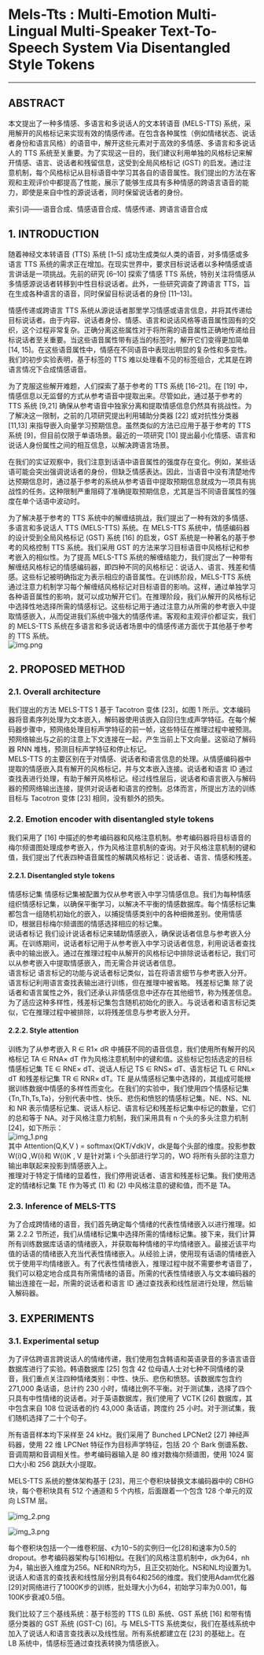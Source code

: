 # Mels-Tts : Multi-Emotion Multi-Lingual Multi-Speaker Text-To-Speech System Via Disentangled Style Tokens
___
## ABSTRACT
本文提出了一种多情感、多语言和多说话人的文本转语音 (MELS-TTS) 系统，采用解开的风格标记来实现有效的情感传递。在包含各种属性（例如情绪状态、说话者身份和语言风格）的语音中，解开这些元素对于高效的多情感、多语言和多说话人的 TTS 系统至关重要。为了实现这一目的，我们建议利用单独的风格标记来解开情感、语言、说话者和残留信息，这受到全局风格标记 (GST) 的启发。通过注意机制，每个风格标记从目标语音中学习其各自的语音属性。我们提出的方法在客观和主观评价中都提高了性能，展示了能够生成具有多种情感的跨语言语音的能力，即使是来自中性的源说话者，同时保留说话者的身份。  

索引词——语音合成、情感语音合成、情感传递、跨语言语音合成
##  1. INTRODUCTION
随着神经文本转语音 (TTS) 系统 [1–5] 成功生成类似人类的语音，对多情感或多语言 TTS 系统的需求正在增加。在现实世界中，要求目标说话者以多种情感或语言讲话是一项挑战。先前的研究 [6–10] 探索了情感 TTS 系统，特别关注将情感从多情感源说话者转移到中性目标说话者。此外，一些研究调查了跨语言 TTS，旨在生成各种语言的语音，同时保留目标说话者的身份 [11–13]。  

情感传递或跨语言 TTS 系统从源说话者那里学习情感或语言信息，并将其传递给目标说话者。由于内容、说话者身份、情感、语言和说话风格等语音属性固有的交织，这个过程非常复杂。正确分离这些属性对于将所需的语音属性正确地传递给目标说话者至关重要。当这些语音属性带有适当的标签时，解开它们变得更加简单 [14, 15]。在这些语音属性中，情感在不同语音中表现出明显的复杂性和多变性。我们的初步实验表明，基于标签的 TTS 难以处理看不见的标签组合，尤其是在跨语言情况下合成情感语音。  

为了克服这些解开难题，人们探索了基于参考的 TTS 系统 [16–21]。在 [19] 中，情感信息以无监督的方式从参考语音中提取出来。尽管如此，通过基于参考的 TTS 系统 [9,21] 确保从参考语音中独家分离和提取情感信息仍然具有挑战性。为了解决这一限制，之前的几项研究提出利用辅助分类器 [22] 或对抗性分类器 [11,13] 来指导嵌入向量学习预期信息。虽然类似的方法已应用于基于参考的 TTS 系统 [9]，但目前仅限于单语场景。最近的一项研究 [10] 提出最小化情感、语言和说话人身份属性之间的相互信息，以解决跨语言场景。  

在我们的实证观察中，我们注意到话语中语音属性的强度存在变化。例如，某些话语可能会突出强调说话者的身份，但缺乏情感表达。因此，当语音中没有清楚地传达预期信息时，通过基于参考的系统从参考语音中提取预期信息就成为一项具有挑战性的任务。这种限制严重阻碍了准确提取预期信息，尤其是当不同语音属性的强度在单个话语中波动时。  

为了解决基于参考的 TTS 系统中的解缠结挑战，我们提出了一种有效的多情感、多语言和多说话人 TTS (MELS-TTS) 系统。在 MELS-TTS 系统中，情感编码器的设计受到全局风格标记 (GST) 系统 [16] 的启发，GST 系统是一种著名的基于参考的风格控制 TTS 系统。我们采用 GST 的方法来学习目标语音中风格标记和参考嵌入的相似性。为了提高 MELS-TTS 系统的解缠结能力，我们提出了一种带有解缠结风格标记的情感编码器，即四种不同的风格标记：说话人、语言、残差和情感。这些标记被明确指定为表示相应的语音属性。在训练阶段，MELS-TTS 系统通过注意力机制学习每个解缠结风格标记对目标语音的影响。这样，通过单独学习各种语音属性的影响，就可以成功解开它们。在推理阶段，我们从解开的风格标记中选择性地选择所需的情感标记。这些标记用于通过注意力从所需的参考嵌入中提取情感嵌入，从而促进我们系统中强大的情感传递。客观和主观评价都证实，我们的 MELS-TTS 系统在多语言和多说话者场景中的情感传递方面优于其他基于参考的 TTS 系统。  
![img.png](img.png)  
##  2. PROPOSED METHOD
###  2.1. Overall architecture
我们提出的方法 MELS-TTS 1 基于 Tacotron 变体 [23]，如图 1 所示。文本编码器将音素序列处理为文本嵌入，解码器使用该嵌入自回归生成声学特征。在每个解码器步骤中，预网络处理目标声学特征的前一帧，这些特征在推理过程中被预测。预网络输出与之前的注意上下文连接在一起，产生当前上下文向量。这驱动了解码器 RNN 堆栈，预测目标声学特征和停止标记。  
MELS-TTS 的主要区别在于对情感、说话者和语言信息的处理。从情感编码器中提取的情感嵌入具有解开的风格标记，并与文本嵌入连接。说话者和语言 ID 通过查找表进行处理，有助于解开风格标记。经过线性层后，说话者和语言嵌入与解码器的预网络输出连接，提供对说话者和语言的控制。总体而言，所提出方法的训练目标与 Tacotron 变体 [23] 相同，没有额外的损失。  
###  2.2. Emotion encoder with disentangled style tokens
我们采用了 [16] 中描述的参考编码器和风格注意机制。参考编码器将目标语音的梅尔频谱图处理成参考嵌入，作为风格注意机制的查询。对于风格注意机制的键和值，我们提出了代表四种语音属性的解耦风格标记：说话者、语言、情感和残差。  
#### 2.2.1. Disentangled style tokens
情感标记集 情感标记集被配置为仅从参考嵌入中学习情感信息。我们为每种情感组织情感标记集，以确保平衡学习，以解决不平衡的情感数据库。每个情感标记集都包含一组随机初始化的嵌入，以捕捉情感类别中的各种细微差别。使用情感 ID，根据目标梅尔频谱图的情感选择相应的标记集。  
说话者标记 我们设计说话者标记来辅助情感嵌入，确保说话者信息与参考嵌入分离。在训练期间，说话者标记用于从参考嵌入中学习说话者信息，利用说话者查找表中的输出嵌入。通过在推理过程中从解开的风格标记中排除说话者标记，我们可以从参考嵌入中提取情感嵌入，而无需合并说话者信息。  
语言标记 语言标记的功能与说话者标记类似，旨在将语言细节与参考嵌入分开。语言标记利用语言查找表输出进行训练，但在推理中被省略。 
残差标记集 除了说话者和语言属性之外，我们还承认非情感信息中还存在其他细节，称为残差信息。为了适应这种多样性，残差标记集包含随机初始化的嵌入。与说话者和语言标记类似，它在推理过程中被排除，以将残差信息与参考嵌入分开。  
####  2.2.2. Style attention
训练为了从参考嵌入 R ∈ R1× dR 中捕获不同的语音信息，我们使用所有解开的风格标记 TA ∈ RNA× dT 作为风格注意机制中的键和值。这些标记包括选定的目标情感标记集 TE ∈ RNE× dT、说话人标记 TS ∈ RNS× dT、语言标记 TL ∈ RNL× dT 和残差标记集 TR ∈ RNR× dT。TE 是从情感标记集中选择的，其组成可能根据训练数据中情感的多样性而变化。在我们的实验中，我们使用四个情感标记集 {Tn,Th,Ts,Ta}，分别代表中性、快乐、悲伤和愤怒的情感标记集。NE、NS、NL 和 NR 表示情感标记集、说话人标记、语言标记和残差标记集中标记的数量，它们的总和等于 NA。对于风格注意力机制，我们采用具有 n 个头的多头注意力机制 [24]，如下所示：  
![img_1.png](img_1.png)  
其中 Attention(Q,K,V ) = softmax(QKT/√dk)V，dk是每个头部的维度。投影参数 W(i)Q ,W(i)和 W(i)K , V 是针对第 i 个头部进行学习的，WO 将所有头部的注意力输出串联起来投影到情感嵌入上。  
推理对于特定于情绪的显着性，我们停用说话者、语言和残差标记集。我们使用选定的情绪标记集 TE 作为等式 (1) 和 (2) 中风格注意的键和值，而不是 TA。  
### 2.3. Inference of MELS-TTS
为了合成跨情绪的语音，我们首先确定每个情绪的代表性情绪嵌入以进行推理。如第 2.2.2 节所述，我们从情绪标记集中选择所需的情绪标记集。接下来，我们计算所有训练数据库话语的情绪嵌入，并获取每种情绪的平均情绪嵌入。最接近该平均值的话语的情绪嵌入充当代表性情绪嵌入。从经验上讲，使用现有话语的情绪嵌入优于使用平均情绪嵌入。有了代表性情绪嵌入，推理过程中就不需要参考语音了，我们可以稳定地合成具有所需情绪的语音。所需的代表性情绪嵌入与文本编码器的输出连接在一起，所需的说话者和语言 ID 通过查找表和线性层进行处理，然后输入解码器。  
##  3. EXPERIMENTS
### 3.1. Experimental setup
为了评估跨语言跨说话人的情绪传递，我们使用包含韩语和英语录音的多语言语音数据库进行了实验。韩语数据库 [25] 包含 42 位母语人士对七种不同情绪的录音，我们重点关注四种情绪类别：中性、快乐、悲伤和愤怒。该数据库包含约 271,000 条话语，总计约 230 小时，情绪比例不平衡。对于测试集，选择了四个只具有中性情绪的说话者。对于英语数据库，我们使用了 VCTK [26] 数据库，其中包含来自 108 位说话者的约 43,000 条话语，跨度约 25 小时。对于测试集，我们随机选择了二十个句子。

所有语音样本均下采样至 24 kHz。我们采用了 Bunched LPCNet2 [27] 神经声码器，使用 22 维 LPCNet 特征作为目标声学特征，包括 20 个 Bark 倒谱系数、音调周期和音调相关性。参考编码器输入是 80 维对数梅尔频谱图，使用 1024 窗口大小和 256 跳跃大小提取。

MELS-TTS 系统的整体架构基于 [23]，用三个卷积块替换文本编码器中的 CBHG 块，每个卷积块具有 512 个通道和 5 个内核，后面跟着一个包含 128 个单元的双向 LSTM 层。

![img_2.png](img_2.png)

![img_3.png](img_3.png)

每个卷积块包括一个一维卷积层、ϵ为10−5的实例归一化[28]和速率为0.5的dropout。参考编码器架构与[16]相似。在我们的风格注意机制中，dk为64，nh为4，输出嵌入维度为256。NE和NR均为5，且正交初始化。NS和NL均设置为1。说话人和语言的查找表和线性层分别具有64和256的维度。我们使用Adam优化器[29]对网络进行了1000K步的训练，批处理大小为64，初始学习率为0.001，每100K步衰减0.5倍。

我们比较了三个基线系统：基于标签的 TTS (LB) 系统、GST 系统 [16] 和带有情感分类器的 GST 系统 (GST-C) [6]。与 MELS-TTS 系统类似，我们在基线系统中加入了说话人和语言查找表以及线性层。所有系统都建立在 [23] 的基础上。在 LB 系统中，情感标签通过查找表转换为情感嵌入。

